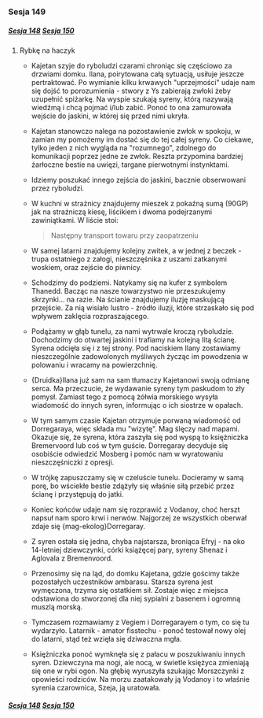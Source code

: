 ### Sesja 149
##### [Sesja 148](#sesja-148) [Sesja 150](#sesja-150)
1. Rybkę na haczyk
    - Kajetan szyje do ryboludzi czarami chroniąc się częściowo za drzwiami domku. Ilana, poirytowana całą sytuacją, usiłuje jeszcze pertraktować. Po wymianie kilku krwawych "uprzejmości" udaje nam się dojść to porozumienia - stwory z Ys zabierają zwłoki żeby uzupełnić spiżarkę. Na wyspie szukają syreny, którą nazywają wiedźmą i chcą pojmać i/lub zabić. Ponoć to ona zamurowała wejście do jaskini, w której się przed nimi ukryła.
    - Kajetan stanowczo nalega na pozostawienie zwłok w spokoju, w zamian my pomożemy im dostać się do tej całej syreny. Co ciekawe, tylko jeden z nich wygląda na "rozumnego", zdolnego do komunikacji poprzez jedne ze zwłok. Reszta przypomina bardziej żarłoczne bestie na uwięzi, targane pierwotnymi instynktami. 
    - Idziemy poszukać innego zejścia do jaskini, bacznie obserwowani przez ryboludzi.
    - W kuchni w strażnicy znajdujemy mieszek z pokaźną sumą (90GP) jak na strażniczą kiesę, liścikiem i dwoma podejrzanymi zawiniątkami. W liście stoi:

        > Następny transport towaru przy zaopatrzeniu

    - W samej latarni znajdujemy kolejny zwitek, a w jednej z beczek - trupa ostatniego z załogi, nieszczęśnika z uszami zatkanymi woskiem, oraz zejście do piwnicy.
    - Schodzimy do podziemi. Natykamy się na kufer z symbolem Thanedd. Bacząc na nasze towarzystwo nie przeszukujemy skrzynki... na razie. Na ścianie znajdujemy iluzję maskującą przejście. Za nią wisiało lustro - źródło iluzji, które strzaskało się pod wpływem zaklęcia rozpraszającego.
    - Podążamy w głąb tunelu, za nami wytrwale kroczą ryboludzie. Dochodzimy do otwartej jaskini i trafiamy na kolejną litą ścianę. Syrena odcięła się i z tej strony. Pod naciskiem Ilany zostawiamy nieszczególnie zadowolonych myśliwych życząc im powodzenia w polowaniu i wracamy na powierzchnię.
    - {Druidka}Ilana już sam na sam tłumaczy Kajetanowi swoją odmianę serca. Ma przeczucie, że wydawanie syreny tym paskudom to zły pomysł. Zamiast tego z pomocą żółwia morskiego wysyła wiadomość do innych syren, informując o ich siostrze w opałach.
    - W tym samym czasie Kajetan otrzymuje porwaną wiadomość od Dorregaraya, więc składa mu "wizytę". Mag ślęczy nad mapami. Okazuje się, że syrena, która zaszyła się pod wyspą to księżniczka Bremervoord lub coś w tym guście. Dorregaray decyduje się osobiście odwiedzić Mosberg i pomóc nam w wyratowaniu nieszczęśniczki z opresji.
    - W trójkę zapuszczamy się w czeluście tunelu. Docieramy w samą porę, bo wściekłe bestie zdążyły się właśnie siłą przebić przez ścianę i przystępują do jatki.
    - Koniec końców udaje nam się rozprawić z Vodanoy, choć herszt napsuł nam sporo krwi i nerwów. Najgorzej ze wszystkich oberwał zdaje się {mag-ekolog}Dorregaray.
    - Z syren ostała się jedna, chyba najstarsza, broniąca Efryj - na oko 14-letniej dziewczynki, córki książęcej pary, syreny Shenaz i Aglovala z Bremenvoord.
    - Przenosimy się na ląd, do domku Kajetana, gdzie gościmy także pozostałych uczestników ambarasu. Starsza syrena jest wymęczona, trzyma się ostatkiem sił. Zostaje więc z miejsca odstawiona do stworzonej dla niej sypialni z basenem i ogromną muszlą morską.
    - Tymczasem rozmawiamy z Vegiem i Dorregarayem o tym, co się tu wydarzyło. Latarnik - amator fisstechu - ponoć testował nowy olej do latarni, stąd też wzięła się dziwaczna mgła.
    - Księżniczka ponoć wymknęła się z pałacu w poszukiwaniu innych syren. Dziewczyna ma nogi, ale nocą, w świetle księżyca zmieniają się one w rybi ogon. Na głębię wyruszyła szukając Morszczynki z opowieści rodziców. Na morzu zaatakowały ją Vodanoy i to właśnie syrenia czarownica, Szeja, ją uratowała.

##### [Sesja 148](#sesja-148) [Sesja 150](#sesja-150)